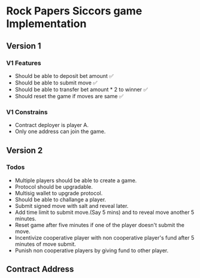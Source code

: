 # Rock Papers Siccors game Implementation

## Version 1

### V1 Features
- Should be able to deposit bet amount ✅ 
- Should be able to submit move ✅ 
- Should be able to transfer bet amount * 2 to winner ✅ 
- Should reset the game if moves are same ✅ 
### V1 Constrains
  - Contract deployer is player A.
  - Only one address can join the game.


## Version 2
### Todos
  - Multiple players should be able to create a game.
  - Protocol should be upgradable. 
  - Multisig wallet to upgrade protocol.
  - Should be able to challange a player.
  - Submit signed move with salt and reveal later.
  - Add time limit to submit move.(Say 5 mins) and to reveal move another 5 minutes. 
  - Reset game after five minutes if one of the player doesn't submit the move.
  - Incentivize cooperative player with non cooperative player's fund after 5 minutes of move submit.
  - Punish non cooperative players by giving fund to other player.


## Contract Address

